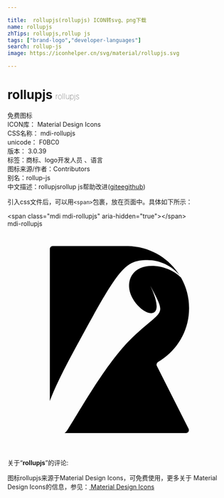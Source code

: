 ```yaml
---

title:  rollupjs(rollupjs) ICON转svg、png下载
name: rollupjs
zhTips: rollupjs,rollup js
tags: ["brand-logo","developer-languages"]
search: rollup-js
image: https://iconhelper.cn/svg/material/rollupjs.svg

---
```


# rollupjs  <small style="font-size: 60%;font-weight: 100">rollupjs</small>


<div class="detail-page">
<p>
<span><span class="badge-success badge">免费图标</span> </span>
<br/>
<span>
ICON库：
<span class="badge-secondary badge">Material Design Icons</span> 
</span>
<br/>
<span>
CSS名称：
<span class="badge-secondary badge">mdi-rollupjs</span> 
</span>
<br/>
<span>
unicode：
<span class="badge-secondary badge">F0BC0</span> 
<copy-btn content='F0BC0' btn-title=""></copy-btn>
<copy-btn :content='String.fromCodePoint(parseInt("F0BC0", 16))' btn-title="复制U"></copy-btn>
</span>
<br/>
<span>
版本：
<span class="badge-secondary badge">3.0.39</span> 
</span><br/><span>标签：<span class="badge-light badge"><router-link to="/tags/brand-logo.html">商标、logo</router-link></span><span class="badge-light badge"><router-link to="/tags/developer-languages.html">开发人员 、语言</router-link></span></span>
<br/>
<span>图标来源/作者：<span class="badge-light badge">Contributors</span></span> 
<br/>
<span>别名：<span class="badge-light badge">rollup-js</span></span><br/><span class="zh-detail">中文描述：<span class="badge-primary badge">rollupjs</span><span class="badge-primary badge">rollup js</span><span class="help-link"><span>帮助改进</span>(<a href="https://gitee.com/liuwave/icon-helper/edit/master/json/material/rollupjs.json" target="_blank" rel="noopener noreferrer">gitee</a><a href="https://github.com/liuwave/icon-helper/edit/master/json/material/rollupjs.json" target="_blank" rel="noopener noreferrer">github</a></span>)</span><br/>
</p>
</div>
<div class="alert alert-dark">
  <i class="mdi mdi-rollupjs mdi-48px"></i>
  <i class="mdi mdi-rollupjs mdi-36px"></i>
  <i class="mdi mdi-rollupjs mdi-24px"></i>
  <i class="mdi mdi-rollupjs mdi-18px"></i>
</div>
<div>
  <p>引入css文件后，可以用<code>&lt;span&gt;</code>包裹，放在页面中。具体如下所示：    
  </p>
  <div class="alert alert-primary" style="font-size: 14px">
    &lt;span class="mdi mdi-rollupjs" aria-hidden="true"&gt;&lt;/span&gt;
    <copy-btn content='<span class="mdi mdi-rollupjs" aria-hidden="true"></span>'></copy-btn>
  </div>
  <div class="alert alert-secondary">
    <i class="mdi mdi-rollupjs"
    style="font-size: 24px"
    aria-hidden="true"></i> mdi-rollupjs
    <copy-btn content="mdi-rollupjs" btn-title="复制图标名称"></copy-btn>
  </div>
</div>
<div id="svg" class="svg-wrap">
<svg xmlns="http://www.w3.org/2000/svg" viewBox="0 0 24 24"><path d="M19.46,8.64C19.46,11.11 18.11,13.26 16.12,14.4C16,14.5 15.93,14.66 16,14.81L19.41,21.55C19.5,21.76 19.36,22 19.13,22H6.1L6.17,21.96C6.66,21.68 10.06,14.97 13.38,11.79C16.7,8.61 17.12,9.67 15.29,6.21C15.29,6.21 16.7,8.96 15.5,9.17C14.56,9.34 12.4,7.25 13.2,5.37C14,3.53 17.15,3.88 18.6,5.38C19.15,6.34 19.46,7.45 19.46,8.64M7.16,13.13C5.84,15.56 5,17.33 4.54,18.57V2.31C4.54,2.14 4.68,2 4.85,2H12.92C15.26,2.04 17.31,3.28 18.46,5.15C17.62,4.1 16.3,3.5 15,3.5C12.53,3.5 11.91,4.4 7.16,13.13Z" /></svg>
</div>
<detail full-name='mdi-rollupjs'></detail>
<div class="icon-detail__container">
<p>关于“<b>rollupjs</b>”的评论:</p>
</div>
<Vssue title="关于“rollupjs”的评论" />    
<div><p>图标rollupjs来源于Material Design Icons，可免费使用，更多关于 Material Design Icons的信息，参见：<a target="_blank" href="https://iconhelper.cn/material.html"> Material Design Icons</a>
</p></div>
